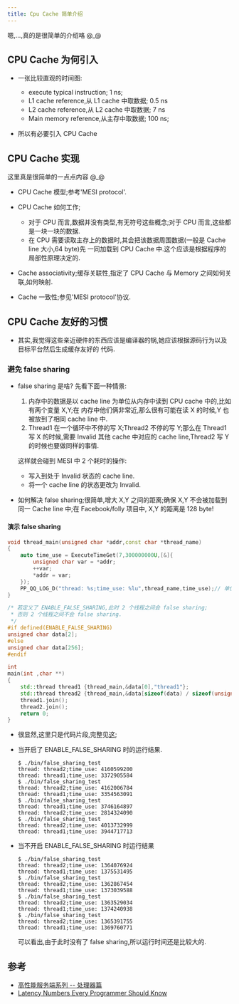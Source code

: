 ```yaml
---
title: Cpu Cache 简单介绍
---
```


嗯,...,真的是很简单的介绍咯 @_@

## CPU Cache 为何引入

*   一张比较直观的时间图:

    -   execute typical instruction; 1 ns;
    -   L1 cache reference,从 L1 cache 中取数据; 0.5 ns 
    -   L2 cache reference,从 L2 cache 中取数据; 7 ns
    -   Main memory reference,从主存中取数据; 100 ns;

*   所以有必要引入 CPU Cache

## CPU Cache 实现

这里真是很简单的一点点内容 @_@

*   CPU Cache 模型;参考'MESI protocol'.
*   CPU Cache 如何工作;

    -   对于 CPU 而言,数据并没有类型,有无符号这些概念;对于 CPU 而言,这些都是一块一块的数据.
    -   在 CPU 需要读取主存上的数据时,其会把该数据周围数据(一般是 Cache line 大小,64 byte)先
        一同加载到 CPU Cache 中.这个应该是根据程序的局部性原理决定的.

*   Cache associativity;缓存关联性,指定了 CPU Cache 与 Memory 之间如何关联,如何映射.

*   Cache 一致性;参见'MESI protocol'协议.


## CPU Cache 友好的习惯

*   其实,我觉得这些亲近硬件的东西应该是编译器的锅,她应该根据源码行为以及目标平台然后生成缓存友好的
    代码.

### 避免 false sharing

*   false sharing 是啥? 先看下面一种情景:

    1.  内存中的数据是以 cache line 为单位从内存中读到 CPU cache 中的,比如有两个变量 X,Y;在
        内存中他们俩非常近,那么很有可能在读 X 的时候,Y 也被放到了相同 cache line 中.
    2.  Thread1 在一个循环中不停的写 X;Thread2 不停的写 Y;那么在 Thread1 写 X 的时候,需要
        Invalid 其他 cache 中对应的 cache line,Thread2 写 Y 的时候也要做同样的事情.
    
    这样就会碰到 MESI 中 2 个耗时的操作:
    
    -   写入到处于 Invalid 状态的 cache line.
    -   将一个 cache line 的状态更改为 Invalid.
    
*   如何解决 false sharing;很简单,增大 X,Y 之间的距离;确保 X,Y 不会被加载到同一 Cache line 
    中;在 Facebook/folly 项目中, X,Y 的距离是 128 byte!
    

#### 演示 false sharing

```c++
void thread_main(unsigned char *addr,const char *thread_name)
{
    auto time_use = ExecuteTimeGet(7,300000000U,[&]{
        unsigned char var = *addr;
        ++var;
        *addr = var;
    });
    PP_QQ_LOG_D("thread: %s;time_use: %lu",thread_name,time_use);// 单位:纳秒
}

/* 若定义了 ENABLE_FALSE_SHARING,此时 2 个线程之间会 false sharing;
 * 否则 2 个线程之间不会 false sharing.
 */
#if defined(ENABLE_FALSE_SHARING) 
unsigned char data[2];
#else
unsigned char data[256];
#endif

int
main(int ,char **)
{
    std::thread thread1 {thread_main,&data[0],"thread1"};
    std::thread thread2 {thread_main,&data[sizeof(data) / sizeof(unsigned char) - 1],"thread2"};
    thread1.join();
    thread2.join();
    return 0;
}
```

*   很显然,这里只是代码片段,完整见[这][2];

*   当开启了 ENABLE_FALSE_SHARING 时的运行结果.

    ```shell
    $ ./bin/false_sharing_test 
    thread: thread2;time_use: 4160599200
    thread: thread1;time_use: 3372905584
    $ ./bin/false_sharing_test 
    thread: thread2;time_use: 4162006784
    thread: thread1;time_use: 3354563091
    $ ./bin/false_sharing_test 
    thread: thread1;time_use: 3746164897
    thread: thread2;time_use: 2814324090
    $ ./bin/false_sharing_test 
    thread: thread2;time_use: 4013732999
    thread: thread1;time_use: 3944717713
    ```
    
*   当不开启 ENABLE_FALSE_SHARING 时运行结果

    ```shell
    $ ./bin/false_sharing_test 
    thread: thread2;time_use: 1364076924
    thread: thread1;time_use: 1375531495
    $ ./bin/false_sharing_test 
    thread: thread2;time_use: 1362867454
    thread: thread1;time_use: 1373039588
    $ ./bin/false_sharing_test 
    thread: thread2;time_use: 1363529034
    thread: thread1;time_use: 1374240938
    $ ./bin/false_sharing_test 
    thread: thread2;time_use: 1365391755
    thread: thread1;time_use: 1369760771    
    ```

    可以看出,由于此时没有了 false sharing,所以运行时间还是比较大的.

## 参考

*   [高性能服务端系列 -- 处理器篇][0]
*   [Latency Numbers Every Programmer Should Know][1]


[0]: <http://zhuanlan.zhihu.com/p/20478552> 
[1]: <https://gist.github.com/jboner/2841832>
[2]: <https://github.com/pp-qq/common/blob/master/test/false_sharing_test.cc>


